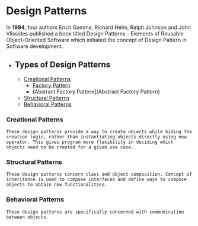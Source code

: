 # Design Patterns

In **1994**, four authors Erich Gamma, Richard Helm, Ralph Johnson and John Vlissides published a book titled Design Patterns - Elements of Reusable Object-Oriented Software which initiated the concept of Design Pattern in Software development.

- ## Types of Design Patterns
  - [Creational Patterns](#creational-patterns)
    - [Factory Pattern](FactoryPattern)
    - [Abstract Factory Pattern](Abstract Factory Pattern)
  - [Structural Patterns](#structural-patterns)
  - [Behavioral Patterns](#behavioral-patterns)

### Creational Patterns

`These design patterns provide a way to create objects while hiding the creation logic, rather than instantiating objects directly using new operator. This gives program more flexibility in deciding which objects need to be created for a given use case.`

### Structural Patterns

`These design patterns concern class and object composition. Concept of inheritance is used to compose interfaces and define ways to compose objects to obtain new functionalities.`

### Behavioral Patterns

`These design patterns are specifically concerned with communication between objects.`
